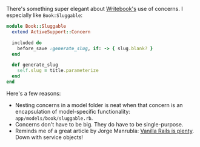 There's something super elegant about [Writebook's](https://once.com/writebook) use
of concerns. I especially like `Book:Sluggable`:

```rb
module Book::Sluggable
  extend ActiveSupport::Concern

  included do
    before_save :generate_slug, if: -> { slug.blank? }
  end

  def generate_slug
    self.slug = title.parameterize
  end
end
```

Here's a few reasons:

- Nesting concerns in a model folder is neat when that concern
  is an encapsulation of model-specific functionality:
  `app/models/book/sluggable.rb`.
- Concerns don't have to be big. They do have to be single-purpose.
- Reminds me of a great article by Jorge Manrubla: [Vanilla Rails is
  plenty](https://dev.37signals.com/vanilla-rails-is-plenty/). Down
  with service objects!

